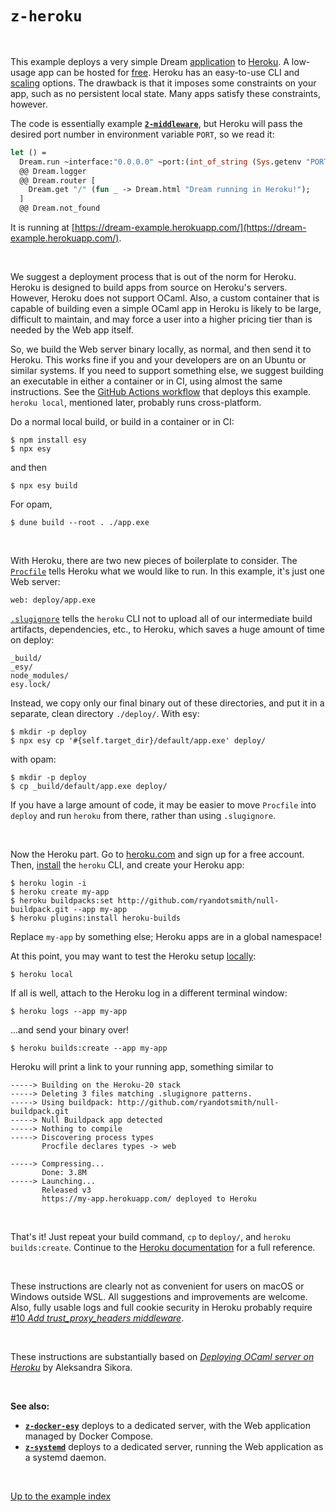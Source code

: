 # `z-heroku`

<br>

This example deploys a very simple Dream
[application](https://github.com/aantron/dream/blob/master/example/z-heroku/app.ml)
to [Heroku](https://www.heroku.com/). A low-usage app can be hosted for
[free](https://www.heroku.com/pricing). Heroku has an easy-to-use CLI and
[scaling](https://devcenter.heroku.com/articles/scaling) options. The drawback
is that it imposes some constraints on your app, such as no persistent local
state. Many apps satisfy these constraints, however.

The code is essentially example
[**`2-middleware`**](../2-middleware#files), but Heroku will pass the desired
port number in environment variable `PORT`, so we read it:

```ocaml
let () =
  Dream.run ~interface:"0.0.0.0" ~port:(int_of_string (Sys.getenv "PORT"))
  @@ Dream.logger
  @@ Dream.router [
    Dream.get "/" (fun _ -> Dream.html "Dream running in Heroku!");
  ]
  @@ Dream.not_found
```

It is running at
[https://dream-example.herokuapp.com/](https://dream-example.herokuapp.com/).

<br>

We suggest a deployment process that is out of the norm for Heroku. Heroku is
designed to build apps from source on Heroku's servers. However, Heroku does
not support OCaml. Also, a custom container that is capable of building even a
simple OCaml app in Heroku is likely to be large, difficult to maintain, and
may force a user into a higher pricing tier than is needed by the Web app
itself.

So, we build the Web server binary locally, as normal, and then send it to
Heroku. This works fine if you and your developers are on an Ubuntu or similar
systems. If you need to support something else, we suggest building an
executable in either a container or in CI, using almost the same instructions.
See the
[GitHub Actions workflow](https://github.com/aantron/dream/blob/master/.github/workflows/heroku.yml)
that deploys this example. `heroku local`, mentioned later, probably runs
cross-platform.

Do a normal local build, or build in a container or in CI:

```
$ npm install esy
$ npx esy
```

and then

```
$ npx esy build
```

For opam,

```
$ dune build --root . ./app.exe
```

<br>

With Heroku, there are two new pieces of boilerplate to consider. The
[`Procfile`](https://github.com/aantron/dream/blob/master/example/z-heroku/Procfile)
tells Heroku what we would like to run. In this example, it's just one Web
server:

```
web: deploy/app.exe
```

[`.slugignore`](https://github.com/aantron/dream/blob/master/example/z-heroku/.slugignore) tells the `heroku` CLI not to upload all of our intermediate build
artifacts, dependencies, etc., to Heroku, which saves a huge amount of time on
deploy:

```
_build/
_esy/
node_modules/
esy.lock/
```

Instead, we copy only our final binary out of these directories, and put it in
a separate, clean directory `./deploy/`. With esy:

```
$ mkdir -p deploy
$ npx esy cp '#{self.target_dir}/default/app.exe' deploy/
```

with opam:

```
$ mkdir -p deploy
$ cp _build/default/app.exe deploy/
```

If you have a large amount of code, it may be easier to move `Procfile` into
`deploy` and run `heroku` from there, rather than using `.slugignore`.

<br>

Now the Heroku part. Go to [heroku.com](https://www.heroku.com/) and sign up
for a free account. Then,
[install](https://devcenter.heroku.com/articles/heroku-cli#download-and-install)
the `heroku` CLI, and create your Heroku app:

```
$ heroku login -i
$ heroku create my-app
$ heroku buildpacks:set http://github.com/ryandotsmith/null-buildpack.git --app my-app
$ heroku plugins:install heroku-builds
```

Replace `my-app` by something else; Heroku apps are in a global namespace!

At this point, you may want to test the Heroku setup
[locally](https://devcenter.heroku.com/articles/heroku-local):

```
$ heroku local
```

If all is well, attach to the Heroku log in a different terminal window:

```
$ heroku logs --app my-app
```

...and send your binary over!

```
$ heroku builds:create --app my-app
```

Heroku will print a link to your running app, something similar to

```
-----> Building on the Heroku-20 stack
-----> Deleting 3 files matching .slugignore patterns.
-----> Using buildpack: http://github.com/ryandotsmith/null-buildpack.git
-----> Null Buildpack app detected
-----> Nothing to compile
-----> Discovering process types
       Procfile declares types -> web

-----> Compressing...
       Done: 3.8M
-----> Launching...
       Released v3
       https://my-app.herokuapp.com/ deployed to Heroku
```

<br>

That's it! Just repeat your build command, `cp` to `deploy/`, and
`heroku builds:create`. Continue to the
[Heroku documentation](https://devcenter.heroku.com/categories/reference) for a
full reference.

<br>

These instructions are clearly not as convenient for users on macOS or Windows
outside WSL. All suggestions and improvements are welcome. Also, fully usable
logs and full cookie security in Heroku probably require
[#10 *Add trust_proxy_headers middleware*](https://github.com/aantron/dream/issues/10).

<br>

These instructions are substantially based on [*Deploying OCaml server on
Heroku*](https://medium.com/@aleksandrasays/deploying-ocaml-server-on-heroku-f91dcac11f11)
by Aleksandra Sikora.

<br>

**See also:**

- [**`z-docker-esy`**](../z-docker-esy#files) deploys to a dedicated server,
  with the Web application managed by Docker Compose.
- [**`z-systemd`**](../z-systemd#files) deploys to a dedicated server, running
  the Web application as a systemd daemon.

<br>

[Up to the example index](../#deploying)
